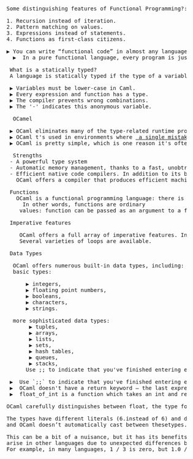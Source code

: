  <pre>
    Some distinguishing features of Functional Programming?:
    
    1. Recursion instead of iteration.
    2. Pattern matching on values.
    3. Expressions instead of statements.
    4. Functions as first-class citizens.
    
    ▶ You can write “functional code” in almost any language.
      ▶  In a pure functional language, every program is just an expression evaluation.
  
     What is a statically typed?
     A language is statically typed if the type of a variable is known at compile time.
     
     ▶ Variables must be lower-case in Caml.
     ▶ Every expression and function has a type.
     ▶ The compiler prevents wrong combinations.
     ▶ The '-' indicates this anonymous variable.
    
      OCamel 
      
     ▶ OCaml eliminates many of the type-related runtime problems associated with dynamically typed languages.
     ▶ OCaml t's used in environments where <a href="https://ocaml.org/learn/companies.html"> a single mistake can cost millions and speed matters</a>
     ▶ OCaml is pretty simple, which is one reason it's often used as a teaching language.
      
      Strengths 
     - A powerful type system
     - Automatic memory management, thanks to a fast, unobtrusive, incremental garbage collector.
     - Efficient native code compilers. In addition to its bytecode compiler, 
       OCaml offers a compiler that produces efficient machine code for many architectures.
     
     Functions
       OCaml is a functional programming language: there is no restriction on the definition and use of functions. 
         In other words, functions are ordinary 
        values: function can be passed as an argument to a function or returned by a function.
       
     Imperative features
       
        OCaml offers a full array of imperative features. In particular, variables, arrays, and record components can be declared as modifiable. 
        Several varieties of loops are available.
        
     Data Types
      
      OCaml offers numerous built-in data types, including:
      basic types:
      
          ▶ integers, 
          ▶ floating point numbers, 
          ▶ booleans, 
          ▶ characters, 
          ▶ strings.
          
      more sophisticated data types: 
           ▶ tuples, 
           ▶ arrays, 
           ▶ lists, 
           ▶ sets, 
           ▶ hash tables, 
           ▶ queues, 
           ▶ stacks, 
          Use ;; to indicate that you've finished entering each statement. data streams.
      
     ▶  Use `;;` to indicate that you've finished entering each statement.
     ▶  OCaml doesn't have a return keyword — the last expression in a function becomes the result of the function automatically.
     ▶  float_of_int is a function which takes an int and returns a float.
   
    OCaml carefully distinguishes between float, the type for floating-point numbers,.
    
    The types have different literals (6.instead of 6) and different infix operators (+. instead of +),
    and OCaml doesn’t automatically cast between thesetypes.
    
    This can be a bit of a nuisance, but it has its benefits,since it prevents some kinds of bugs that 
    arise in other languages due to unexpected differences between the behavior of int and float. 
    For example, in many languages, 1 / 3 is zero, but 1.0 /. 3.0 is a third.
  </pre>
